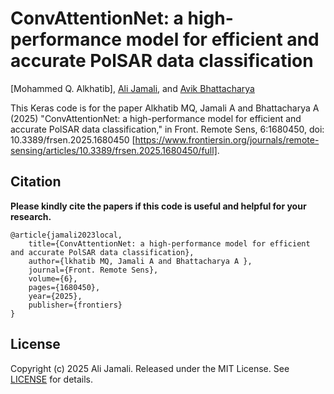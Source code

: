 # ConvAttentionNet: a high-performance model for efficient and accurate PolSAR data classification

[Mohammed Q. Alkhatib], [Ali Jamali](https://www.researchgate.net/profile/Ali-Jamali), and [Avik Bhattacharya](http://www.mrslab.in/Avik/)

This Keras code is for the paper Alkhatib MQ, Jamali A and Bhattacharya A (2025) "ConvAttentionNet: a high-performance model for efficient and accurate PolSAR data classification," in Front. Remote Sens, 6:1680450, doi: 10.3389/frsen.2025.1680450 [https://www.frontiersin.org/journals/remote-sensing/articles/10.3389/frsen.2025.1680450/full].

Citation
---------------------

**Please kindly cite the papers if this code is useful and helpful for your research.**

    @article{jamali2023local,
        title={ConvAttentionNet: a high-performance model for efficient and accurate PolSAR data classification},
        author={lkhatib MQ, Jamali A and Bhattacharya A },
        journal={Front. Remote Sens},
        volume={6},
        pages={1680450},
        year={2025},
        publisher={frontiers}
    }

## License

Copyright (c) 2025 Ali Jamali. Released under the MIT License. See [LICENSE](LICENSE) for details.
